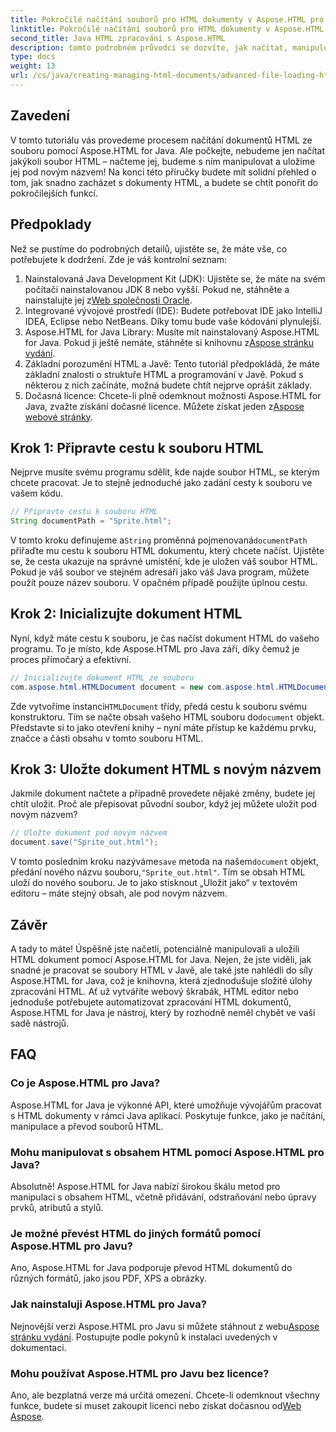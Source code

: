 ```yaml
---
title: Pokročilé načítání souborů pro HTML dokumenty v Aspose.HTML pro Java
linktitle: Pokročilé načítání souborů pro HTML dokumenty v Aspose.HTML pro Java
second_title: Java HTML zpracování s Aspose.HTML
description: tomto podrobném průvodci se dozvíte, jak načítat, manipulovat a ukládat dokumenty HTML pomocí Aspose.HTML for Java. Odemkněte pokročilé zpracování HTML ve svých projektech Java.
type: docs
weight: 13
url: /cs/java/creating-managing-html-documents/advanced-file-loading-html-documents/
---
```

## Zavedení
V tomto tutoriálu vás provedeme procesem načítání dokumentů HTML ze souboru pomocí Aspose.HTML for Java. Ale počkejte, nebudeme jen načítat jakýkoli soubor HTML – načteme jej, budeme s ním manipulovat a uložíme jej pod novým názvem! Na konci této příručky budete mít solidní přehled o tom, jak snadno zacházet s dokumenty HTML, a budete se chtít ponořit do pokročilejších funkcí.
## Předpoklady
Než se pustíme do podrobných detailů, ujistěte se, že máte vše, co potřebujete k dodržení. Zde je váš kontrolní seznam:
1.  Nainstalovaná Java Development Kit (JDK): Ujistěte se, že máte na svém počítači nainstalovanou JDK 8 nebo vyšší. Pokud ne, stáhněte a nainstalujte jej z[Web společnosti Oracle](https://www.oracle.com/java/technologies/javase-downloads.html).
2. Integrované vývojové prostředí (IDE): Budete potřebovat IDE jako IntelliJ IDEA, Eclipse nebo NetBeans. Díky tomu bude vaše kódování plynulejší.
3.  Aspose.HTML for Java Library: Musíte mít nainstalovaný Aspose.HTML for Java. Pokud ji ještě nemáte, stáhněte si knihovnu z[Aspose stránku vydání](https://releases.aspose.com/html/java/).
4. Základní porozumění HTML a Javě: Tento tutoriál předpokládá, že máte základní znalosti o struktuře HTML a programování v Javě. Pokud s některou z nich začínáte, možná budete chtít nejprve oprášit základy.
5.  Dočasná licence: Chcete-li plně odemknout možnosti Aspose.HTML for Java, zvažte získání dočasné licence. Můžete získat jeden z[Aspose webové stránky](https://purchase.aspose.com/temporary-license/).

## Krok 1: Připravte cestu k souboru HTML
Nejprve musíte svému programu sdělit, kde najde soubor HTML, se kterým chcete pracovat. Je to stejně jednoduché jako zadání cesty k souboru ve vašem kódu.
```java
// Připravte cestu k souboru HTML
String documentPath = "Sprite.html";
```
 V tomto kroku definujeme a`String` proměnná pojmenovaná`documentPath` přiřaďte mu cestu k souboru HTML dokumentu, který chcete načíst. Ujistěte se, že cesta ukazuje na správné umístění, kde je uložen váš soubor HTML. Pokud je váš soubor ve stejném adresáři jako váš Java program, můžete použít pouze název souboru. V opačném případě použijte úplnou cestu.
## Krok 2: Inicializujte dokument HTML
Nyní, když máte cestu k souboru, je čas načíst dokument HTML do vašeho programu. To je místo, kde Aspose.HTML pro Java září, díky čemuž je proces přímočarý a efektivní.
```java
// Inicializujte dokument HTML ze souboru
com.aspose.html.HTMLDocument document = new com.aspose.html.HTMLDocument(documentPath);
```
 Zde vytvoříme instanci`HTMLDocument` třídy, předá cestu k souboru svému konstruktoru. Tím se načte obsah vašeho HTML souboru do`document` objekt. Představte si to jako otevření knihy – nyní máte přístup ke každému prvku, značce a části obsahu v tomto souboru HTML.
## Krok 3: Uložte dokument HTML s novým názvem
Jakmile dokument načtete a případně provedete nějaké změny, budete jej chtít uložit. Proč ale přepisovat původní soubor, když jej můžete uložit pod novým názvem?
```java
// Uložte dokument pod novým názvem
document.save("Sprite_out.html");
```
 V tomto posledním kroku nazýváme`save` metoda na našem`document` objekt, předání nového názvu souboru,`"Sprite_out.html"`. Tím se obsah HTML uloží do nového souboru. Je to jako stisknout „Uložit jako“ v textovém editoru – máte stejný obsah, ale pod novým názvem.
## Závěr
A tady to máte! Úspěšně jste načetli, potenciálně manipulovali a uložili HTML dokument pomocí Aspose.HTML for Java. Nejen, že jste viděli, jak snadné je pracovat se soubory HTML v Javě, ale také jste nahlédli do síly Aspose.HTML for Java, což je knihovna, která zjednodušuje složité úlohy zpracování HTML.
Ať už vytváříte webový škrabák, HTML editor nebo jednoduše potřebujete automatizovat zpracování HTML dokumentů, Aspose.HTML for Java je nástroj, který by rozhodně neměl chybět ve vaší sadě nástrojů.
## FAQ
### Co je Aspose.HTML pro Java?
Aspose.HTML for Java je výkonné API, které umožňuje vývojářům pracovat s HTML dokumenty v rámci Java aplikací. Poskytuje funkce, jako je načítání, manipulace a převod souborů HTML.
### Mohu manipulovat s obsahem HTML pomocí Aspose.HTML pro Java?
Absolutně! Aspose.HTML for Java nabízí širokou škálu metod pro manipulaci s obsahem HTML, včetně přidávání, odstraňování nebo úpravy prvků, atributů a stylů.
### Je možné převést HTML do jiných formátů pomocí Aspose.HTML pro Javu?
Ano, Aspose.HTML for Java podporuje převod HTML dokumentů do různých formátů, jako jsou PDF, XPS a obrázky.
### Jak nainstaluji Aspose.HTML pro Java?
 Nejnovější verzi Aspose.HTML pro Javu si můžete stáhnout z webu[Aspose stránku vydání](https://releases.aspose.com/html/java/). Postupujte podle pokynů k instalaci uvedených v dokumentaci.
### Mohu používat Aspose.HTML pro Javu bez licence?
 Ano, ale bezplatná verze má určitá omezení. Chcete-li odemknout všechny funkce, budete si muset zakoupit licenci nebo získat dočasnou od[Web Aspose](https://purchase.aspose.com/temporary-license/).